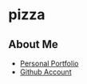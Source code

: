 # pizza


## About Me
* [Personal Portfolio](https://www.stewartjester.com/)
* [Github Account](https://github.com/jesterfs)


